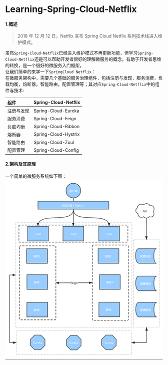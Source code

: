 # Learning-Spring-Cloud-Netflix
#### 1.概述
> 2018 年 12 月 12 日，Netflix 宣布 Spring Cloud Netflix 系列技术栈进入维护模式。  

虽然`Spring-Cloud-Netflix`已经进入维护模式不再更新功能，但学习`Spring-Cloud-Netflix`还是可以帮助开发者很好的理解微服务的概念，有助于开发者思维的转换，是一个很好的微服务入门框架。  
让我们简单的来学一下`SpringCloud Netflix`：  
在微服务架构中，需要几个基础的服务治理组件，包括注册与发现，服务消费，负载均衡，熔断器，智能路由，配置管理等；其对应`Spring-Cloud-Netflix`中的组件与技术:  

| 组件 | Spring-Cloud-Netflix    |
| :------ | :------ |
| 注册与发现 | Spring-Cloud-Eureka |
| 服务消费 | Spring-Cloud-Feign |
| 负载均衡 | Spring-Cloud-Ribbon |
| 熔断器 | Spring-Cloud-Hystrix |
| 智能路由 | Spring-Cloud-Zuul |
| 配置管理 | Spring-Cloud-Config |
#### 2.架构及其原理
一个简单的微服务系统如下图：  
![](./screenshots/springcloudnetflix.png)